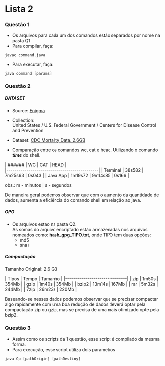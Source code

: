 # Lista 2

### Questão 1

- Os arquivos para cada um dos comandos estão separados por nome na pasta Q1
- Para compilar, faça:
```sbtshell
javac command.java
```
- Para executar, faça:
```sbtshell
java command [params]
```

### Questão 2

##### DATASET
  - Source: [Enigma](enigma.public.com)
  - Collection:  
  United States / U.S. Federal Government / Centers for Disease Control and Prevention
  - Dataset: [CDC Mortality Data, 2.6GB](https://public.enigma.com/datasets/cdc-mortality-data/2db7821e-ff7c-49a7-842a-c42bf3e37657)

- Comparação entre os comandos wc, cat e head. Utilizando o comando **_time_** do shell.

|  ######  |    WC     |    CAT    |    HEAD   |  
|----------------------------------------------|
| Terminal |  38s582   |  7m25s63  |   0s043   |
| Java App |  1m19s72  |  9m14s85  |   0s166   |

obs.: m - minutos | s - segundos

De maneira geral podemos observar que com o aumento da quantidade de dados, aumenta a eficiência do comando shell em relação ao java.

##### GPG

- Os arquivos estao na pasta Q2.  
As somas do arquivo encriptado estão armazenadas nos arquivos nomeados como: **hash_gpg_TIPO.txt**, onde TIPO tem duas opções:
    - md5
    - sha1

##### Compactação

Tamanho Original: 2.6 GB

|  Tipos  |  Tempo  |  Tamanho  |
|-------------------------------|
|  zip    |  1m50s  |   354Mb   |
|  gzip   |  1m40s  |   354Mb   |
|  bzip2  |  13m14s |   167Mb   |
|  rar    |  5m32s  |   244Mb   |
|  7zip   |  26m23s |   220Mb   |

Baseando-se nesses dados podemos observar que se precisar compactar algo rapidamente com uma boa redução de dados deverá optar pela compactação
zip ou gzip, mas se precisa de uma mais otimizado opte pela bzip2.

### Questão 3

- Assim como os scripts da 1 questão, esse script é compilado da mesma forma.
- Para execução, esse script utiliza dois parametros
```sbtshell
java Cp [pathOrigin] [pathDestiny]
```
